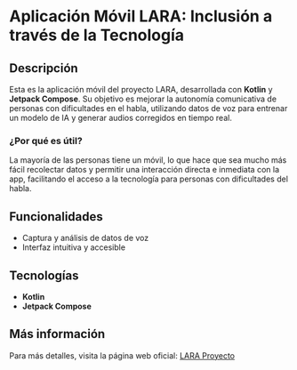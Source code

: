 # Aplicación Móvil LARA: Inclusión a través de la Tecnología

## Descripción
Esta es la aplicación móvil del proyecto LARA, desarrollada con **Kotlin** y **Jetpack Compose**. Su objetivo es mejorar la autonomía comunicativa de personas con dificultades en el habla, utilizando datos de voz para entrenar un modelo de IA y generar audios corregidos en tiempo real.

### ¿Por qué es útil?
La mayoría de las personas tiene un móvil, lo que hace que sea mucho más fácil recolectar datos y permitir una interacción directa e inmediata con la app, facilitando el acceso a la tecnología para personas con dificultades del habla.

## Funcionalidades
- Captura y análisis de datos de voz
- Interfaz intuitiva y accesible

## Tecnologías
- **Kotlin**
- **Jetpack Compose**

## Más información
Para más detalles, visita la página web oficial: [LARA Proyecto](https://piafplara.es/)


